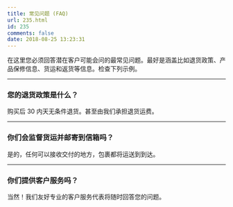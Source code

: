 ```yaml
---
title: 常见问题 (FAQ)
url: 235.html
id: 235
comments: false
date: 2018-08-25 13:23:31
---
```


在这里您必须回答潜在客户可能会问的最常见问题。最好是涵盖比如退货政策、产品保修信息、货运和返货等信息。检查下列示例。

* * *

### 您的退货政策是什么？

购买后 30 内天无条件退货。甚至由我们承担退货运费。

* * *

### 你们会监督货运并邮寄到信箱吗？

是的，任何可以接收交付的地方，包裹都将运送到到达。

* * *

### 你们提供客户服务吗？

当然！我们友好专业的客户服务代表将随时回答您的问题。